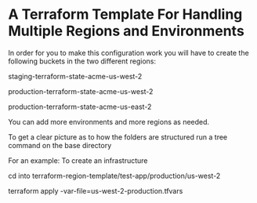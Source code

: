 # A Terraform Template For Handling Multiple Regions and Environments

In order for you to make this configuration work you will have to create the following buckets in the two different regions:

  staging-terraform-state-acme-us-west-2

  production-terraform-state-acme-us-west-2

  production-terraform-state-acme-us-east-2

You can add more environments and more regions as needed.

To get a clear picture as to how the folders are structured run a tree command on the base directory

For an example: To create an infrastructure 

cd into terraform-region-template/test-app/production/us-west-2

terraform apply -var-file=us-west-2-production.tfvars